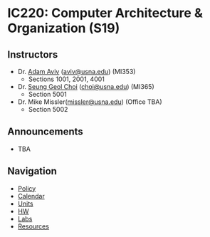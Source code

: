 # IC220: Computer Architecture & Organization (S19)

## Instructors
    
* Dr. [Adam Aviv](https://www.usna.edu/Users/cs/aviv/) ([aviv@usna.edu](mailto:aviv@usna.edu)) (MI353) 
  * Sections 1001, 2001, 4001
* Dr. [Seung Geol Choi](https://www.usna.edu/Users/cs/choi/) ([choi@usna.edu](mailto:choi@usna.edu)) (MI365)
  * Section 5001
* Dr. Mike Missler([missler@usna.edu](mailto:missler@usna.edu)) (Office TBA)
  * Section 5002
  
## Announcements

* TBA
    
## Navigation

* [Policy](policy.md)
* [Calendar](calendar.md)
* [Units](units/README.md)
* [HW](hw/README.md)
* [Labs](labs/README.md)
* [Resources](resources/README.md)
    
    
    
        
